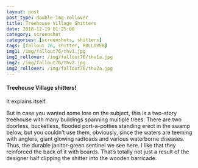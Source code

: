 ```yaml
---
layout: post
post_type: double-img-rollover
title: Treehouse Village Shitters
date: 2018-12-19 01:25:00
category: screenshot
categories: [screenshots, shitters]
tags: [fallout 76, shitter, ROLLOVER]
img1: /img/fallout76/thv1.jpg
img1_rollover: /img/fallout76/thv1a.jpg
img2: /img/fallout76/thv2.jpg
img2_rollover: /img/fallout76/thv2a.jpg
---
```

#### Treehouse Village shitters!

It explains itself.

But in case you wanted some lore on the subject, this is a two-story treehouse with many buildings spanning multiple trees. There are two doorless, bucketless, flooded port-a-potties standing erect in the swamp below, but you couldn’t use them, obviously, since the waters are teeming with anglers, giant glowing radtoads and various waterborne diseases. Thus, the durable janitor-green sentinel we see here. I like that they reinforced the back of it with boards. That’s totally not just a result of the designer half clipping the shitter into the wooden barricade.
